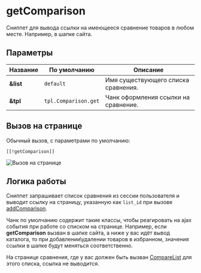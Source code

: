 # getComparison

Сниппет для вывода ссылки на имеющееся сравнение товаров в любом месте. Например, в шапке сайта.

## Параметры

| Название  | По умолчанию       | Описание                             |
|-----------|--------------------|--------------------------------------|
| **&list** | `default`            | Имя существующего списка сравнения.  |
| **&tpl**  | `tpl.Comparison.get` | Чанк оформления ссылки на сравнение. |

## Вызов на странице

Обычный вызов, с параметрами по умолчанию:

```modx
[[!getComparison]]
```

![Вызов на странице](https://file.modx.pro/files/4/e/b/4ebd312439d1736e182fc3ff495dbcd6.png)

## Логика работы

Сниппет запрашивает список сравнения из сессии пользователя и выводит ссылку на страницу, указанную как `list_id` при вызове [addComparison][0].

Чанк по умолчанию cодержит такие классы, чтобы реагировать на ajax события при работе со списком на странице.
Например, если **getComparison** вызван в шапке сайта, а ниже у вас идёт вывод каталога, то при добавлении\удалении товаров в избранном, значения ссылки в шапке будут меняться соответственно.

На странице сравнения, где у вас должен быть вызван [CompareList][1] для этого списка, ссылка не выводится.

[0]: /components/12_Comparison/01_addComparison.md
[1]: /components/12_Comparison/02_CompareList.md

